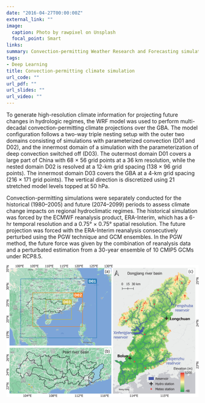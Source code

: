 ```yaml
---
date: "2016-04-27T00:00:00Z"
external_link: ""
image:
  caption: Photo by rawpixel on Unsplash
  focal_point: Smart
links:
summary: Convection-permitting Weather Research and Forecasting simulations with 4-km horizontal grid spacing.
tags:
- Deep Learning
title: Convection-permitting climate simulation
url_code: ""
url_pdf: ""
url_slides: ""
url_video: ""
---
```


To generate high-resolution climate information for projecting future changes in hydrologic regimes, the WRF model was used to perform multi-decadal convection-permitting climate projections over the GBA. The model configuration follows a two-way triple nesting setup with the outer two domains consisting of simulations with parameterized convection (D01 and D02), and the innermost domain of a simulation with the parameterization of deep convection switched off (D03). The outermost domain D01 covers a large part of China with 68 × 56 grid points at a 36 km resolution, while the nested domain D02 is resolved at a 12-km grid spacing (138 × 96 grid points). The innermost domain D03 covers the GBA at a 4-km grid spacing (216 × 171 grid points). The vertical direction is discretized using 21 stretched model levels topped at 50 hPa.

Convection-permitting simulations were separately conducted for the historical (1980–2005) and future (2074–2099) periods to assess climate change impacts on regional hydroclimatic regimes. The historical simulation was forced by the ECMWF reanalysis product, ERA-Interim, which has a 6-hr temporal resolution and a 0.75° × 0.75° spatial resolution. The future projection was forced with the ERA-Interim reanalysis consecutively perturbed using the PGW technique and GCM ensembles. In the PGW method, the future force was given by the combination of reanalysis data and a perturbated estimation from a 30-year ensemble of 10 CMIP5 GCMs under RCP8.5.

![](./WRF1.jpg)